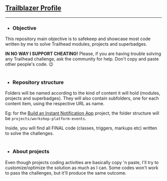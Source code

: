 ## [Trailblazer Profile](https://trailblazer.me/id/vitor-mda "Vítor's Trailblazer profile")

---

- ### Objective
This repository main objective is to safekeep and showcase most code written by me to solve Trailhead modules, projects and superbadges.

**IN NO WAY I SUPPORT CHEATING!** Please, if you are having trouble solving any Trailhead challenge, ask the community for help.
Don't copy and paste other people's code. 😉
<br>
<br>

- ### Repository structure
Folders will be named according to the kind of content it will hold (modules, projects and superbadges).
They will also contain subfolders, one for each content item, using the respective URL as name.

Eg: for the [Build an Instant Notification App](https://trailhead.salesforce.com/content/learn/projects/workshop-platform-events) project, the folder structure will be ``projects/workshop-platform-events``.

Inside, you will find all FINAL code (classes, triggers, markups etc) written to solve the challenges.
<br>
<br>

- ### About projects
Even though projects coding activities are basically copy 'n paste, I'll try to customize/optimize the solution as much as I can.
Some codes won't work to pass the challenges, but it'll produce the same outcome.
